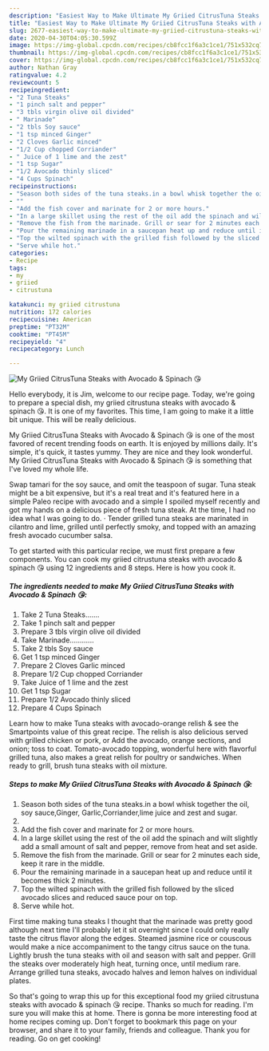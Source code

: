 ```yaml
---
description: "Easiest Way to Make Ultimate My Griied CitrusTuna Steaks with Avocado &amp;amp; Spinach 😘"
title: "Easiest Way to Make Ultimate My Griied CitrusTuna Steaks with Avocado &amp;amp; Spinach 😘"
slug: 2677-easiest-way-to-make-ultimate-my-griied-citrustuna-steaks-with-avocado-and-amp-spinach
date: 2020-04-30T04:05:30.599Z
image: https://img-global.cpcdn.com/recipes/cb8fcc1f6a3c1ce1/751x532cq70/my-griied-citrustuna-steaks-with-avocado-spinach-😘-recipe-main-photo.jpg
thumbnail: https://img-global.cpcdn.com/recipes/cb8fcc1f6a3c1ce1/751x532cq70/my-griied-citrustuna-steaks-with-avocado-spinach-😘-recipe-main-photo.jpg
cover: https://img-global.cpcdn.com/recipes/cb8fcc1f6a3c1ce1/751x532cq70/my-griied-citrustuna-steaks-with-avocado-spinach-😘-recipe-main-photo.jpg
author: Nathan Gray
ratingvalue: 4.2
reviewcount: 5
recipeingredient:
- "2 Tuna Steaks"
- "1 pinch salt and pepper"
- "3 tbls virgin olive oil divided"
- " Marinade"
- "2 tbls Soy sauce"
- "1 tsp minced Ginger"
- "2 Cloves Garlic minced"
- "1/2 Cup chopped Corriander"
- " Juice of 1 lime and the zest"
- "1 tsp Sugar"
- "1/2 Avocado thinly sliced"
- "4 Cups Spinach"
recipeinstructions:
- "Season both sides of the tuna steaks.in a bowl whisk together the oil, soy sauce,Ginger, Garlic,Corriander,lime juice and zest and sugar."
- ""
- "Add the fish cover and marinate for 2 or more hours."
- "In a large skillet using the rest of the oil add the spinach and wilt slightly add a small amount of salt and pepper, remove from heat and set aside."
- "Remove the fish from the marinade. Grill or sear for 2 minutes each side, keep it rare in the middle."
- "Pour the remaining marinade in a saucepan heat up and reduce until it becomes thick 2 minutes."
- "Top the wilted spinach with the grilled fish followed by the sliced avocado slices and reduced sauce pour on top."
- "Serve while hot."
categories:
- Recipe
tags:
- my
- griied
- citrustuna

katakunci: my griied citrustuna 
nutrition: 172 calories
recipecuisine: American
preptime: "PT32M"
cooktime: "PT45M"
recipeyield: "4"
recipecategory: Lunch

---
```



![My Griied CitrusTuna Steaks with Avocado &amp; Spinach 😘](https://img-global.cpcdn.com/recipes/cb8fcc1f6a3c1ce1/751x532cq70/my-griied-citrustuna-steaks-with-avocado-spinach-😘-recipe-main-photo.jpg)

Hello everybody, it is Jim, welcome to our recipe page. Today, we're going to prepare a special dish, my griied citrustuna steaks with avocado &amp; spinach 😘. It is one of my favorites. This time, I am going to make it a little bit unique. This will be really delicious.

My Griied CitrusTuna Steaks with Avocado &amp; Spinach 😘 is one of the most favored of recent trending foods on earth. It is enjoyed by millions daily. It's simple, it's quick, it tastes yummy. They are nice and they look wonderful. My Griied CitrusTuna Steaks with Avocado &amp; Spinach 😘 is something that I've loved my whole life.

Swap tamari for the soy sauce, and omit the teaspoon of sugar. Tuna steak might be a bit expensive, but it&#39;s a real treat and it&#39;s featured here in a simple Paleo recipe with avocado and a simple I spoiled myself recently and got my hands on a delicious piece of fresh tuna steak. At the time, I had no idea what I was going to do. · Tender grilled tuna steaks are marinated in cilantro and lime, grilled until perfectly smoky, and topped with an amazing fresh avocado cucumber salsa.


To get started with this particular recipe, we must first prepare a few components. You can cook my griied citrustuna steaks with avocado &amp; spinach 😘 using 12 ingredients and 8 steps. Here is how you cook it.

<!--inarticleads1-->

##### The ingredients needed to make My Griied CitrusTuna Steaks with Avocado &amp; Spinach 😘:

1. Take 2 Tuna Steaks.......
1. Take 1 pinch salt and pepper
1. Prepare 3 tbls virgin olive oil divided
1. Take  Marinade............
1. Take 2 tbls Soy sauce
1. Get 1 tsp minced Ginger
1. Prepare 2 Cloves Garlic minced
1. Prepare 1/2 Cup chopped Corriander
1. Take  Juice of 1 lime and the zest
1. Get 1 tsp Sugar
1. Prepare 1/2 Avocado thinly sliced
1. Prepare 4 Cups Spinach


Learn how to make Tuna steaks with avocado-orange relish &amp; see the Smartpoints value of this great recipe. The relish is also delicious served with grilled chicken or pork, or Add the avocado, orange sections, and onion; toss to coat. Tomato-avocado topping, wonderful here with flavorful grilled tuna, also makes a great relish for poultry or sandwiches. When ready to grill, brush tuna steaks with oil mixture. 

<!--inarticleads2-->

##### Steps to make My Griied CitrusTuna Steaks with Avocado &amp; Spinach 😘:

1. Season both sides of the tuna steaks.in a bowl whisk together the oil, soy sauce,Ginger, Garlic,Corriander,lime juice and zest and sugar.
1. 
1. Add the fish cover and marinate for 2 or more hours.
1. In a large skillet using the rest of the oil add the spinach and wilt slightly add a small amount of salt and pepper, remove from heat and set aside.
1. Remove the fish from the marinade. Grill or sear for 2 minutes each side, keep it rare in the middle.
1. Pour the remaining marinade in a saucepan heat up and reduce until it becomes thick 2 minutes.
1. Top the wilted spinach with the grilled fish followed by the sliced avocado slices and reduced sauce pour on top.
1. Serve while hot.


First time making tuna steaks I thought that the marinade was pretty good although next time I&#39;ll probably let it sit overnight since I could only really taste the citrus flavor along the edges. Steamed jasmine rice or couscous would make a nice accompaniment to the tangy citrus sauce on the tuna. Lightly brush the tuna steaks with oil and season with salt and pepper. Grill the steaks over moderately high heat, turning once, until medium rare. Arrange grilled tuna steaks, avocado halves and lemon halves on individual plates. 

So that's going to wrap this up for this exceptional food my griied citrustuna steaks with avocado &amp; spinach 😘 recipe. Thanks so much for reading. I'm sure you will make this at home. There is gonna be more interesting food at home recipes coming up. Don't forget to bookmark this page on your browser, and share it to your family, friends and colleague. Thank you for reading. Go on get cooking!
